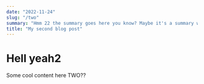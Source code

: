 ```yaml
---
date: "2022-11-24"
slug: "/two"
summary: "Hmm 22 the summary goes here you know? Maybe it's a summary with a lot of text like idk maybe lorem ipsum dolor sit amet, consectetur adipiscing elit, sed do eiusmod tempor incididunt ut labore et dolore magna aliqua. Ut enim ad minim veniam, quis nostrud exercitation ullamco laboris nisi ut aliquip ex ea commodo consequat. Duis aute irure dolor in reprehenderit in voluptate velit esse cillum dolore eu fugiat nulla pariatur."
title: "My second blog post"
---
```


# Hell yeah2

Some cool content here TWO??
